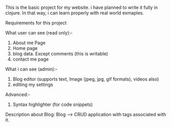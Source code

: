 This is the basic project for my website. i have planned to write it fully in clojure. In that way, i can learn properly with real world exmaples.

Requirements for this project


What user can see (read only):-
1) About me Page
2) Home page
3) blog data. Except comments (this is writable)
4) contact me page


What i can see (admin):-
1) Blog editor  (supports text, Image (jpeg, jpg, gif formats), videos also)
2) editing my settings


Advanced:-
1) Syntax highlighter (for code snippets)


Description about Blog:
Blog --> CRUD application with tags associated with it. 